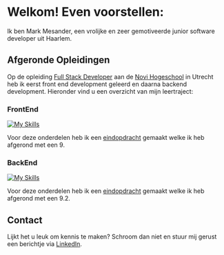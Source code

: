 # Welkom! Even voorstellen:

Ik ben Mark Mesander, een vrolijke en zeer gemotiveerde junior software developer uit Haarlem.


## Afgeronde Opleidingen
Op de opleiding [Full Stack Developer](https://www.novi.nl/full-stack-developer/) aan de [Novi Hogeschool](https://www.novi.nl/) in Utrecht heb ik eerst front end development geleerd en daarna backend development. Hieronder vind u een overzicht van mijn leertraject:

### FrontEnd
[![My Skills](https://skillicons.dev/icons?i=webstorm,html,css,js,nodejs,figma,react)](https://skillicons.dev)

Voor deze onderdelen heb ik een [eindopdracht](https://github.com/mmesander/eindopdracht-frontend-the-movie-app) gemaakt welke ik heb afgerond met een 9.

### BackEnd
[![My Skills](https://skillicons.dev/icons?i=idea,github,java,maven,spring,postman,postgres)](https://skillicons.dev)

Voor deze onderdelen heb ik een [eindopdracht](https://github.com/mmesander/revitalized-webshop) gemaakt welke ik heb afgerond met een 9.2.

## Contact
Lijkt het u leuk om kennis te maken? Schroom dan niet en stuur mij gerust een berichtje via [LinkedIn](https://www.linkedin.com/in/mark-mesander/).
